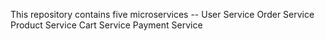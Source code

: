 This repository contains five microservices --
User Service
Order Service
Product Service
Cart Service
Payment Service